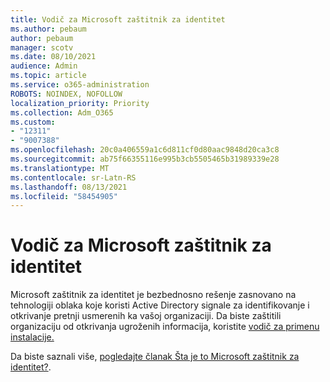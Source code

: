 ```yaml
---
title: Vodič za Microsoft zaštitnik za identitet
ms.author: pebaum
author: pebaum
manager: scotv
ms.date: 08/10/2021
audience: Admin
ms.topic: article
ms.service: o365-administration
ROBOTS: NOINDEX, NOFOLLOW
localization_priority: Priority
ms.collection: Adm_O365
ms.custom:
- "12311"
- "9007388"
ms.openlocfilehash: 20c0a406559a1c6d811cf0d80aac9848d20ca3c8
ms.sourcegitcommit: ab75f66355116e995b3cb5505465b31989339e28
ms.translationtype: MT
ms.contentlocale: sr-Latn-RS
ms.lasthandoff: 08/13/2021
ms.locfileid: "58454905"
---
```

# <a name="microsoft-defender-for-identity-guide"></a>Vodič za Microsoft zaštitnik za identitet

Microsoft zaštitnik za identitet je bezbednosno rešenje zasnovano na tehnologiji oblaka koje koristi Active Directory signale za identifikovanje i otkrivanje pretnji usmerenih ka vašoj organizaciji. Da biste zaštitili organizaciju od otkrivanja ugroženih informacija, koristite [vodič za primenu instalacije.](https://portal.office.com/adminportal/home?#/modernonboarding/microsoftdefenderforidentitysetupguide) 

Da biste saznali više, [pogledajte članak Šta je to Microsoft zaštitnik za identitet?](https://docs.microsoft.com/defender-for-identity/what-is).  

